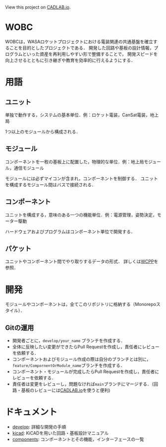 View this project on [CADLAB.io](https://cadlab.io/project/27502). 

# WOBC

WOBCは，WASAロケットプロジェクトにおける電装関連の共通基盤を確立することを目的としたプロジェクトである．
開発した回路や基板の設計情報，プログラムといった資産を再利用しやすい形で整備することで，
開発スピードを向上させるとともに引き継ぎや教育を効率的に行えるようにする．

# 用語

## ユニット

単独で動作する，システムの基本単位．例：ロケット電装，CanSat電装，地上局

1つ以上のモジュールから構成される．

## モジュール

コンポーネントを一枚の基板上に配置した，物理的な単位．例：地上局モジュール，通信モジュール

モジュールには必ずマイコンが含まれ，コンポーネントを制御する．
ユニットを構成するモジュール間はバスで接続される．

## コンポーネント

ユニットを構成する，意味のある一つの機能単位．例：電源管理，姿勢決定，モーター駆動

ハードウェアおよびプログラムはコンポーネント単位で開発する．

## パケット

ユニットやコンポーネント間でやり取りするデータの形式．
詳しくは[WCPP](https://github.com/wasa-rockoon/WCPP)を参照．


# 開発

モジュールやコンポーネントは，全てこのリポジトリに格納する（Monorepoスタイル）．

## Gitの運用

- 開発者ごとに，`develop/your_name` ブランチを作成する．
- 全体に反映したい変更ができたらPull Requestを作成し，責任者にレビューを依頼する．
- コンポーネントおよびモジュール作成の際は自分のブランチとは別に，`feature/CompornentOrModule_name`ブランチを作成する．
- コンポーネント・モジュールが完成したらPull Requestを作成し，責任者にレビューを依頼する．
- 責任者は変更をレビューし，問題なければ`main`ブランチにマージする．（回路・基板のレビューには[CADLAB.io](https://cadlab.io/project/27502)を使うと便利)



# ドキュメント

- [develop](docs/develop.md): 詳細な開発の手順
- [kicad](docs/kicad.md): KiCADを用いた回路・基板設計マニュアル
- [components](docs/components): コンポーネントとその機能，インターフェースの一覧
